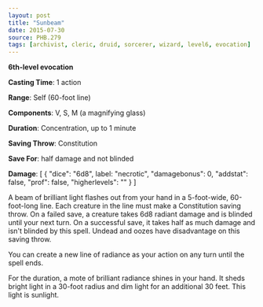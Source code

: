 ```yaml
---
layout: post
title: "Sunbeam"
date: 2015-07-30
source: PHB.279
tags: [archivist, cleric, druid, sorcerer, wizard, level6, evocation]
---
```


**6th-level evocation**

**Casting Time**: 1 action

**Range**: Self (60-foot line)

**Components**: V, S, M (a magnifying glass)

**Duration**: Concentration, up to 1 minute

**Saving Throw**: Constitution

**Save For**: half damage and not blinded

**Damage**: [ { "dice": "6d8", label: "necrotic", "damagebonus": 0, "addstat": false, "prof": false, "higherlevels": "" } ]

A beam of brilliant light flashes out from your hand in a 5-foot-wide, 60-foot-long line. Each creature in the line must make a Constitution saving throw. On a failed save, a creature takes 6d8 radiant damage and is blinded until your next turn. On a successful save, it takes half as much damage and isn't blinded by this spell. Undead and oozes have disadvantage on this saving throw.

You can create a new line of radiance as your action on any turn until the spell ends.

For the duration, a mote of brilliant radiance shines in your hand. It sheds bright light in a 30-foot radius and dim light for an additional 30 feet. This light is sunlight.
